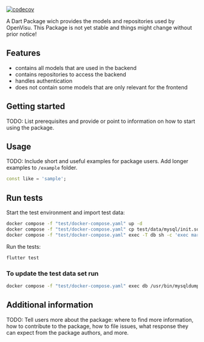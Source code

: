 <!-- 
This README describes the package. If you publish this package to pub.dev,
this README's contents appear on the landing page for your package.

For information about how to write a good package README, see the guide for
[writing package pages](https://dart.dev/guides/libraries/writing-package-pages). 

For general information about developing packages, see the Dart guide for
[creating packages](https://dart.dev/guides/libraries/create-library-packages)
and the Flutter guide for
[developing packages and plugins](https://flutter.dev/developing-packages). 
-->

[![codecov](https://codecov.io/gh/OpenVisu/openvisu_repository/branch/main/graph/badge.svg?token=VFNFVKSEE3)](https://codecov.io/gh/OpenVisu/openvisu_repository)


A Dart Package wich provides the models and repositories used by OpenVisu.
This Package is not yet stable and things might change without prior notice!

## Features

- contains all models that are used in the backend
- contains repositories to access the backend
- handles authentication
- does not contain some models that are only relevant for the frontend

## Getting started

TODO: List prerequisites and provide or point to information on how to
start using the package.

## Usage

TODO: Include short and useful examples for package users. Add longer examples
to `/example` folder. 

```dart
const like = 'sample';
```

## Run tests

Start the test environment and import test data:
```bash
docker compose -f "test/docker-compose.yaml" up -d
docker compose -f "test/docker-compose.yaml" cp test/data/mysql/init.sql db:/init.sql
docker compose -f "test/docker-compose.yaml" exec -T db sh -c 'exec mariadb -u root --password=yi5S7LHWONx0qWhd openvisu ' < test/data/mysql/init.sql
```

Run the tests:
```bash
flutter test
```

### To update the test data set run 
```bash
docker compose -f "test/docker-compose.yaml" exec db /usr/bin/mysqldump -u root --password=yi5S7LHWONx0qWhd openvisu > test/data/mysql/init.sql
```

## Additional information

TODO: Tell users more about the package: where to find more information, how to 
contribute to the package, how to file issues, what response they can expect 
from the package authors, and more.
